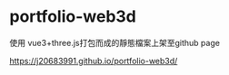 # portfolio-web3d

使用 vue3+three.js打包而成的靜態檔案上架至github page

https://j20683991.github.io/portfolio-web3d/